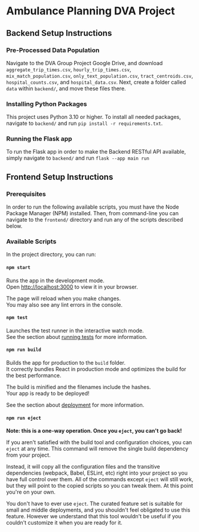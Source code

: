 # Ambulance Planning DVA Project
## Backend Setup Instructions
### Pre-Processed Data Population
Navigate to the DVA Group Project Google Drive, and download `aggregate_trip_times.csv`, `hourly_trip_times.csv`, `mix_match_population.csv`, `only_text_population.csv`, `tract_centroids.csv`, `hospital_counts.csv`, and `hospital_data.csv`. Next, create a folder called `data` within `backend/`, and move these files there.
### Installing Python Packages
This project uses Python 3.10 or higher. To install all needed packages, navigate to `backend/` and run `pip install -r requirements.txt`.
### Running the Flask app
To run the Flask app in order to make the Backend RESTful API available, simply navigate to `backend/` and run `flask --app main run`

## Frontend Setup Instructions
### Prerequisites
In order to run the following available scripts, you must have the Node Package Manager (NPM) installed. Then, from command-line you can navigate to the `frontend/` directory and run any of the scripts described below.
### Available Scripts

In the project directory, you can run:

#### `npm start`

Runs the app in the development mode.\
Open [http://localhost:3000](http://localhost:3000) to view it in your browser.

The page will reload when you make changes.\
You may also see any lint errors in the console.

#### `npm test`

Launches the test runner in the interactive watch mode.\
See the section about [running tests](https://facebook.github.io/create-react-app/docs/running-tests) for more information.

#### `npm run build`

Builds the app for production to the `build` folder.\
It correctly bundles React in production mode and optimizes the build for the best performance.

The build is minified and the filenames include the hashes.\
Your app is ready to be deployed!

See the section about [deployment](https://facebook.github.io/create-react-app/docs/deployment) for more information.

#### `npm run eject`

**Note: this is a one-way operation. Once you `eject`, you can't go back!**

If you aren't satisfied with the build tool and configuration choices, you can `eject` at any time. This command will remove the single build dependency from your project.

Instead, it will copy all the configuration files and the transitive dependencies (webpack, Babel, ESLint, etc) right into your project so you have full control over them. All of the commands except `eject` will still work, but they will point to the copied scripts so you can tweak them. At this point you're on your own.

You don't have to ever use `eject`. The curated feature set is suitable for small and middle deployments, and you shouldn't feel obligated to use this feature. However we understand that this tool wouldn't be useful if you couldn't customize it when you are ready for it.
